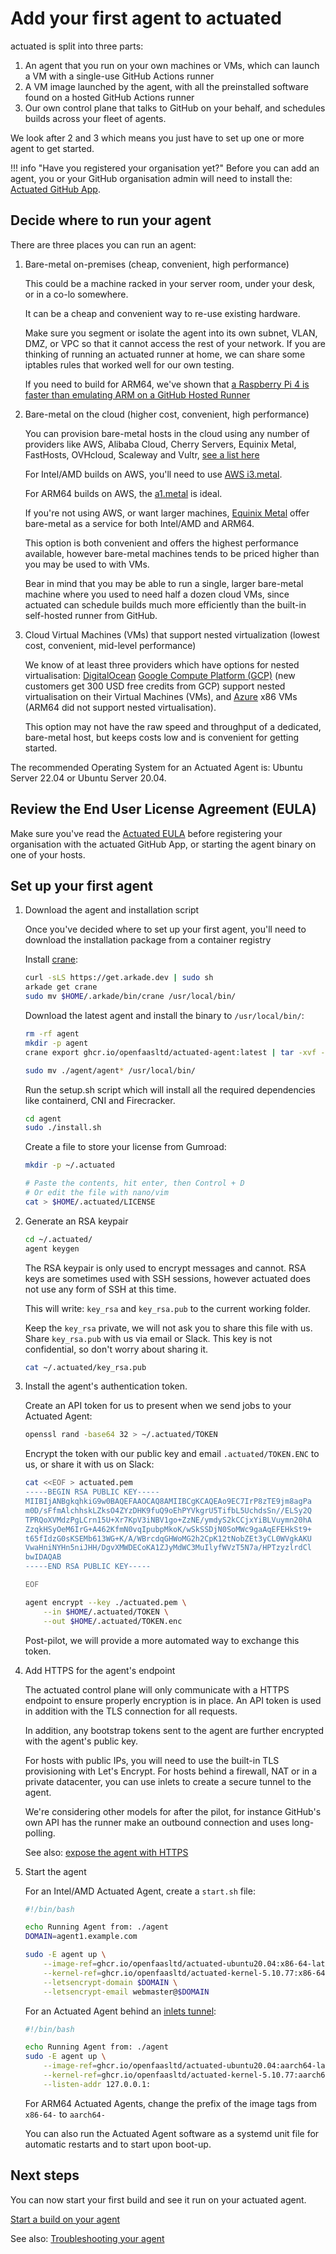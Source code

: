 # Add your first agent to actuated

actuated is split into three parts:

1. An agent that you run on your own machines or VMs, which can launch a VM with a single-use GitHub Actions runner
2. A VM image launched by the agent, with all the preinstalled software found on a hosted GitHub Actions runner
3. Our own control plane that talks to GitHub on your behalf, and schedules builds across your fleet of agents.

We look after 2 and 3 which means you just have to set up one or more agent to get started.

!!! info "Have you registered your organisation yet?"
    Before you can add an agent, you or your GitHub organisation admin will need to install the: [Actuated GitHub App](register.md).

## Decide where to run your agent

There are three places you can run an agent:

1. Bare-metal on-premises (cheap, convenient, high performance)

    This could be a machine racked in your server room, under your desk, or in a co-lo somewhere.

    It can be a cheap and convenient way to re-use existing hardware.

    Make sure you segment or isolate the agent into its own subnet, VLAN, DMZ, or VPC so that it cannot access the rest of your network. If you are thinking of running an actuated runner at home, we can share some iptables rules that worked well for our own testing.

    If you need to build for ARM64, we've shown that [a Raspberry Pi 4 is faster than emulating ARM on a GitHub Hosted Runner](https://twitter.com/alexellisuk/status/1583092051398524928?s=20&t=2SelTpdc5idJLmayIu3Djw)

2. Bare-metal on the cloud (higher cost, convenient, high performance)

    You can provision bare-metal hosts in the cloud using any number of providers like AWS, Alibaba Cloud, Cherry Servers, Equinix Metal, FastHosts, OVHcloud, Scaleway and Vultr, [see a list here](https://github.com/alexellis/awesome-baremetal#bare-metal-cloud) 
    
    For Intel/AMD builds on AWS, you'll need to use [AWS i3.metal](https://aws.amazon.com/ec2/instance-types/i3/).

    For ARM64 builds on AWS, the [a1.metal](https://aws.amazon.com/ec2/instance-types/a1/) is ideal.

    If you're not using AWS, or want larger machines, [Equinix Metal](https://metal.equinix.com/) offer bare-metal as a service for both Intel/AMD and ARM64.

    This option is both convenient and offers the highest performance available, however bare-metal machines tends to be priced higher than you may be used to with VMs.

    Bear in mind that you may be able to run a single, larger bare-metal machine where you used to need half a dozen cloud VMs, since actuated can schedule builds much more efficiently than the built-in self-hosted runner from GitHub.

3. Cloud Virtual Machines (VMs) that support nested virtualization (lowest cost, convenient, mid-level performance)

    We know of at least three providers which have options for nested virtualisation: [DigitalOcean](https://m.do.co/c/8d4e75e9886f) [Google Compute Platform (GCP)](https://cloud.google.com/compute) (new customers get 300 USD free credits from GCP) support nested virtualisation on their Virtual Machines (VMs), and [Azure](https://azure.com/) x86 VMs (ARM64 did not support nested virtualisation).

    This option may not have the raw speed and throughput of a dedicated, bare-metal host, but keeps costs low and is convenient for getting started.

The recommended Operating System for an Actuated Agent is: Ubuntu Server 22.04 or Ubuntu Server 20.04.

## Review the End User License Agreement (EULA)

Make sure you've read the [Actuated EULA](https://github.com/self-actuated/actuated/blob/master/EULA.md) before registering your organisation with the actuated GitHub App, or starting the agent binary on one of your hosts.

## Set up your first agent

1. Download the agent and installation script

    Once you've decided where to set up your first agent, you'll need to download the installation package from a container registry

    Install [crane](https://github.com/google/go-containerregistry/releases):

    ```bash
    curl -sLS https://get.arkade.dev | sudo sh
    arkade get crane
    sudo mv $HOME/.arkade/bin/crane /usr/local/bin/
    ```

    Download the latest agent and install the binary to `/usr/local/bin/`:

    ```bash
    rm -rf agent
    mkdir -p agent
    crane export ghcr.io/openfaasltd/actuated-agent:latest | tar -xvf - -C ./agent

    sudo mv ./agent/agent* /usr/local/bin/
    ```

    Run the setup.sh script which will install all the required dependencies like containerd, CNI and Firecracker.

    ```bash
    cd agent
    sudo ./install.sh
    ```

    Create a file to store your license from Gumroad:

    ```bash
    mkdir -p ~/.actuated

    # Paste the contents, hit enter, then Control + D
    # Or edit the file with nano/vim
    cat > $HOME/.actuated/LICENSE
    ```

2. Generate an RSA keypair

    ```bash
    cd ~/.actuated/
    agent keygen
    ```

    The RSA keypair is only used to encrypt messages and cannot. RSA keys are sometimes used with SSH sessions, however actuated does not use any form of SSH at this time.
    
    This will write: `key_rsa` and `key_rsa.pub` to the current working folder.

    Keep the `key_rsa` private, we will not ask you to share this file with us.
    Share `key_rsa.pub` with us via email or Slack. This key is not confidential, so don't worry about sharing it.

    ```bash
    cat ~/.actuated/key_rsa.pub
    ```

3. Install the agent's authentication token.

    Create an API token for us to present when we send jobs to your Actuated Agent:
    
    ```bash
    openssl rand -base64 32 > ~/.actuated/TOKEN
    ```

    Encrypt the token with our public key and email `.actuated/TOKEN.ENC` to us, or share it with us on Slack:

    ```bash
    cat <<EOF > actuated.pem
    -----BEGIN RSA PUBLIC KEY-----
    MIIBIjANBgkqhkiG9w0BAQEFAAOCAQ8AMIIBCgKCAQEAo9EC7IrP8zTE9jm8agPa
    m0D/sFfmAlchhskLZksO4ZYzDHK9fuQ9oEhPYVkgrU5TifbL5UchdsSn//ELSy2Q
    TPRQoXVMdzPgLCrn15U+Xr7KpV3iNBV1go+ZzNE/ymdyS2kCCjxYiBLVuymn20hA
    ZzqkHSyOeM6IrG+A462KfmN0vqIpubpMkoK/wSkSSDjN0SoMWc9gaAqEFEHkSt9+
    t65fIdzG0sKSEMb613WG+K/A/WBrcdqGHWoMG2h2CpK12tNobZEt3yCL0WVgkAKU
    VwaHniNYHn5niJHH/DgvXMWDECoKA1ZJyMdWC3MuIlyfWVzT5N7a/HPTzyzlrdCl
    bwIDAQAB
    -----END RSA PUBLIC KEY-----

    EOF

    agent encrypt --key ./actuated.pem \
        --in $HOME/.actuated/TOKEN \
        --out $HOME/.actuated/TOKEN.enc
    ```

    Post-pilot, we will provide a more automated way to exchange this token.

4. Add HTTPS for the agent's endpoint

    The actuated control plane will only communicate with a HTTPS endpoint to ensure properly encryption is in place. An API token is used in addition with the TLS connection for all requests.

    In addition, any bootstrap tokens sent to the agent are further encrypted with the agent's public key.

    For hosts with public IPs, you will need to use the built-in TLS provisioning with Let's Encrypt. For hosts behind a firewall, NAT or in a private datacenter, you can use inlets to create a secure tunnel to the agent.

    We're considering other models for after the pilot, for instance GitHub's own API has the runner make an outbound connection and uses long-polling.

    See also: [expose the agent with HTTPS](expose-agent.md)

4. Start the agent

    For an Intel/AMD Actuated Agent, create a `start.sh` file:

    ```bash
    #!/bin/bash

    echo Running Agent from: ./agent
    DOMAIN=agent1.example.com

    sudo -E agent up \
        --image-ref=ghcr.io/openfaasltd/actuated-ubuntu20.04:x86-64-latest \
        --kernel-ref=ghcr.io/openfaasltd/actuated-kernel-5.10.77:x86-64-latest \
        --letsencrypt-domain $DOMAIN \
        --letsencrypt-email webmaster@$DOMAIN
    ```

    For an Actuated Agent behind an [inlets tunnel](https://inlets.dev):

    ```bash
    #!/bin/bash

    echo Running Agent from: ./agent
    sudo -E agent up \
        --image-ref=ghcr.io/openfaasltd/actuated-ubuntu20.04:aarch64-latest \
        --kernel-ref=ghcr.io/openfaasltd/actuated-kernel-5.10.77:aarch64-latest \
        --listen-addr 127.0.0.1:
    ```

    For ARM64 Actuated Agents, change the prefix of the image tags from `x86-64-` to `aarch64-`

    You can also run the Actuated Agent software as a systemd unit file for automatic restarts and to start upon boot-up.

## Next steps

You can now start your first build and see it run on your actuated agent.

[Start a build on your agent](test-build.md)

See also: [Troubleshooting your agent](troubleshooting.md)
